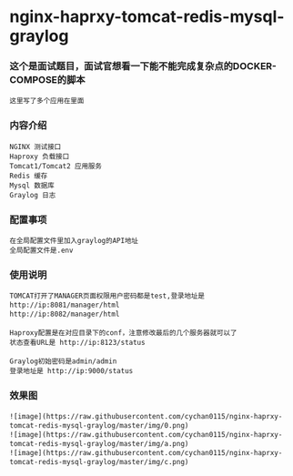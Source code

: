 # nginx-haprxy-tomcat-redis-mysql-graylog

### 这个是面试题目，面试官想看一下能不能完成复杂点的DOCKER-COMPOSE的脚本
    这里写了多个应用在里面

### 内容介绍
    NGINX 测试接口
    Haproxy 负载接口
    Tomcat1/Tomcat2 应用服务
    Redis 缓存
    Mysql 数据库
    Graylog 日志
 
### 配置事项
    在全局配置文件里加入graylog的API地址
    全局配置文件是.env

### 使用说明
    TOMCAT打开了MANAGER页面权限用户密码都是test,登录地址是 
    http://ip:8081/manager/html
    http://ip:8082/manager/html
    
    Haproxy配置是在对应目录下的conf，注意修改最后的几个服务器就可以了
    状态查看URL是 http://ip:8123/status
    
    Graylog初始密码是admin/admin
    登录地址是 http://ip:9000/status

### 效果图
    ![image](https://raw.githubusercontent.com/cychan0115/nginx-haprxy-tomcat-redis-mysql-graylog/master/img/0.png)
    ![image](https://raw.githubusercontent.com/cychan0115/nginx-haprxy-tomcat-redis-mysql-graylog/master/img/a.png)
    ![image](https://raw.githubusercontent.com/cychan0115/nginx-haprxy-tomcat-redis-mysql-graylog/master/img/c.png)
    
    
